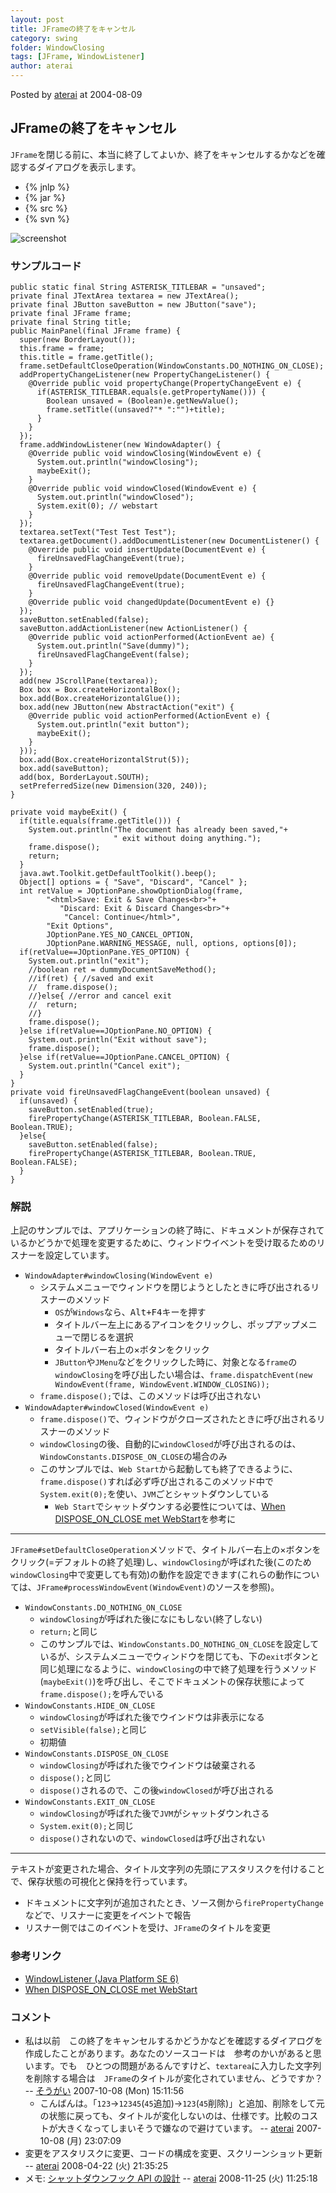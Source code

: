 ```yaml
---
layout: post
title: JFrameの終了をキャンセル
category: swing
folder: WindowClosing
tags: [JFrame, WindowListener]
author: aterai
---
```


Posted by [aterai](http://terai.xrea.jp/aterai.html) at 2004-08-09

## JFrameの終了をキャンセル
`JFrame`を閉じる前に、本当に終了してよいか、終了をキャンセルするかなどを確認するダイアログを表示します。

- {% jnlp %}
- {% jar %}
- {% src %}
- {% svn %}

<!-- dummy comment line for breaking list -->

![screenshot](https://lh3.googleusercontent.com/_9Z4BYR88imo/TQTWuSq18TI/AAAAAAAAAps/aCkiOWRqfDE/s800/WindowClosing.png)

### サンプルコード
<pre class="prettyprint"><code>public static final String ASTERISK_TITLEBAR = "unsaved";
private final JTextArea textarea = new JTextArea();
private final JButton saveButton = new JButton("save");
private final JFrame frame;
private final String title;
public MainPanel(final JFrame frame) {
  super(new BorderLayout());
  this.frame = frame;
  this.title = frame.getTitle();
  frame.setDefaultCloseOperation(WindowConstants.DO_NOTHING_ON_CLOSE);
  addPropertyChangeListener(new PropertyChangeListener() {
    @Override public void propertyChange(PropertyChangeEvent e) {
      if(ASTERISK_TITLEBAR.equals(e.getPropertyName())) {
        Boolean unsaved = (Boolean)e.getNewValue();
        frame.setTitle((unsaved?"* ":"")+title);
      }
    }
  });
  frame.addWindowListener(new WindowAdapter() {
    @Override public void windowClosing(WindowEvent e) {
      System.out.println("windowClosing");
      maybeExit();
    }
    @Override public void windowClosed(WindowEvent e) {
      System.out.println("windowClosed");
      System.exit(0); // webstart
    }
  });
  textarea.setText("Test Test Test");
  textarea.getDocument().addDocumentListener(new DocumentListener() {
    @Override public void insertUpdate(DocumentEvent e) {
      fireUnsavedFlagChangeEvent(true);
    }
    @Override public void removeUpdate(DocumentEvent e) {
      fireUnsavedFlagChangeEvent(true);
    }
    @Override public void changedUpdate(DocumentEvent e) {}
  });
  saveButton.setEnabled(false);
  saveButton.addActionListener(new ActionListener() {
    @Override public void actionPerformed(ActionEvent ae) {
      System.out.println("Save(dummy)");
      fireUnsavedFlagChangeEvent(false);
    }
  });
  add(new JScrollPane(textarea));
  Box box = Box.createHorizontalBox();
  box.add(Box.createHorizontalGlue());
  box.add(new JButton(new AbstractAction("exit") {
    @Override public void actionPerformed(ActionEvent e) {
      System.out.println("exit button");
      maybeExit();
    }
  }));
  box.add(Box.createHorizontalStrut(5));
  box.add(saveButton);
  add(box, BorderLayout.SOUTH);
  setPreferredSize(new Dimension(320, 240));
}

private void maybeExit() {
  if(title.equals(frame.getTitle())) {
    System.out.println("The document has already been saved,"+
                       " exit without doing anything.");
    frame.dispose();
    return;
  }
  java.awt.Toolkit.getDefaultToolkit().beep();
  Object[] options = { "Save", "Discard", "Cancel" };
  int retValue = JOptionPane.showOptionDialog(frame,
        "&lt;html&gt;Save: Exit &amp; Save Changes&lt;br&gt;"+
           "Discard: Exit &amp; Discard Changes&lt;br&gt;"+
            "Cancel: Continue&lt;/html&gt;",
        "Exit Options",
        JOptionPane.YES_NO_CANCEL_OPTION,
        JOptionPane.WARNING_MESSAGE, null, options, options[0]);
  if(retValue==JOptionPane.YES_OPTION) {
    System.out.println("exit");
    //boolean ret = dummyDocumentSaveMethod();
    //if(ret) { //saved and exit
    //  frame.dispose();
    //}else{ //error and cancel exit
    //  return;
    //}
    frame.dispose();
  }else if(retValue==JOptionPane.NO_OPTION) {
    System.out.println("Exit without save");
    frame.dispose();
  }else if(retValue==JOptionPane.CANCEL_OPTION) {
    System.out.println("Cancel exit");
  }
}
private void fireUnsavedFlagChangeEvent(boolean unsaved) {
  if(unsaved) {
    saveButton.setEnabled(true);
    firePropertyChange(ASTERISK_TITLEBAR, Boolean.FALSE, Boolean.TRUE);
  }else{
    saveButton.setEnabled(false);
    firePropertyChange(ASTERISK_TITLEBAR, Boolean.TRUE, Boolean.FALSE);
  }
}
</code></pre>

### 解説
上記のサンプルでは、アプリケーションの終了時に、ドキュメントが保存されているかどうかで処理を変更するために、ウィンドウイベントを受け取るためのリスナーを設定しています。

- `WindowAdapter#windowClosing(WindowEvent e)`
    - システムメニューでウィンドウを閉じようとしたときに呼び出されるリスナーのメソッド
        - `OS`が`Windows`なら、<kbd>Alt+F4</kbd>キーを押す
        - タイトルバー左上にあるアイコンをクリックし、ポップアップメニューで閉じるを選択
        - タイトルバー右上の×ボタンをクリック
        - `JButton`や`JMenu`などをクリックした時に、対象となる`frame`の`windowClosing`を呼び出したい場合は、`frame.dispatchEvent(new WindowEvent(frame, WindowEvent.WINDOW_CLOSING));`
    - `frame.dispose();`では、このメソッドは呼び出されない
- `WindowAdapter#windowClosed(WindowEvent e)`
    - `frame.dispose()`で、ウィンドウがクローズされたときに呼び出されるリスナーのメソッド
    - `windowClosing`の後、自動的に`windowClosed`が呼び出されるのは、`WindowConstants.DISPOSE_ON_CLOSE`の場合のみ
    - このサンプルでは、`Web Start`から起動しても終了できるように、`frame.dispose()`すれば必ず呼び出されるこのメソッド中で`System.exit(0);`を使い、`JVM`ごとシャットダウンしている
        - `Web Start`でシャットダウンする必要性については、[When DISPOSE_ON_CLOSE met WebStart](http://www.pushing-pixels.org/?p=232)を参考に

<!-- dummy comment line for breaking list -->

- - - -
`JFrame#setDefaultCloseOperation`メソッドで、タイトルバー右上の×ボタンをクリック(=デフォルトの終了処理)し、`windowClosing`が呼ばれた後(このため`windowClosing`中で変更しても有効)の動作を設定できます(これらの動作については、`JFrame#processWindowEvent(WindowEvent)`のソースを参照)。

- `WindowConstants.DO_NOTHING_ON_CLOSE`
    - `windowClosing`が呼ばれた後になにもしない(終了しない)
    - `return;`と同じ
    - このサンプルでは、`WindowConstants.DO_NOTHING_ON_CLOSE`を設定しているが、システムメニューでウィンドウを閉じても、下の`exit`ボタンと同じ処理になるように、`windowClosing`の中で終了処理を行うメソッド(`maybeExit()`)を呼び出し、そこでドキュメントの保存状態によって`frame.dispose();`を呼んでいる
- `WindowConstants.HIDE_ON_CLOSE`
    - `windowClosing`が呼ばれた後でウインドウは非表示になる
    - `setVisible(false);`と同じ
    - 初期値
- `WindowConstants.DISPOSE_ON_CLOSE`
    - `windowClosing`が呼ばれた後でウインドウは破棄される
    - `dispose();`と同じ
    - `dispose()`されるので、この後`windowClosed`が呼び出される
- `WindowConstants.EXIT_ON_CLOSE`
    - `windowClosing`が呼ばれた後で`JVM`がシャットダウンれさる
    - `System.exit(0);`と同じ
    - `dispose()`されないので、`windowClosed`は呼び出されない

<!-- dummy comment line for breaking list -->

- - - -
テキストが変更された場合、タイトル文字列の先頭にアスタリスクを付けることで、保存状態の可視化と保持を行っています。

- ドキュメントに文字列が追加されたとき、ソース側から`firePropertyChange`などで、リスナーに変更をイベントで報告
- リスナー側ではこのイベントを受け、`JFrame`のタイトルを変更

<!-- dummy comment line for breaking list -->

### 参考リンク
- [WindowListener (Java Platform SE 6)](http://docs.oracle.com/javase/jp/6/api/java/awt/event/WindowListener.html)
- [When DISPOSE_ON_CLOSE met WebStart](http://www.pushing-pixels.org/?p=232)

<!-- dummy comment line for breaking list -->

### コメント
- 私は以前　この終了をキャンセルするかどうかなどを確認するダイアログを作成したことがあります。あなたのソースコードは　参考のかいがあると思います。でも　ひとつの問題があるんですけど、`textarea`に入力した文字列を削除する場合は　`JFrame`のタイトルが変化されていません、どうですか？ -- [そうがい](http://terai.xrea.jp/そうがい.html) 2007-10-08 (Mon) 15:11:56
    - こんばんは。「`123`->`12345`(`45`追加)->`123`(`45`削除)」と追加、削除をして元の状態に戻っても、タイトルが変化しないのは、仕様です。比較のコストが大きくなってしまいそうで嫌なので避けています。 -- [aterai](http://terai.xrea.jp/aterai.html) 2007-10-08 (月) 23:07:09
- 変更をアスタリスクに変更、コードの構成を変更、スクリーンショット更新 -- [aterai](http://terai.xrea.jp/aterai.html) 2008-04-22 (火) 21:35:25
- メモ: [シャットダウンフック API の設計](http://docs.oracle.com/javase/jp/6/technotes/guides/lang/hook-design.html) -- [aterai](http://terai.xrea.jp/aterai.html) 2008-11-25 (火) 11:25:18

<!-- dummy comment line for breaking list -->

